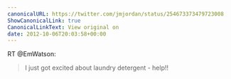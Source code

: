 ```yaml
---
canonicalURL: https://twitter.com/jmjordan/status/254673373479723008
ShowCanonicalLink: true
CanonicalLinkText: View original on
date: 2012-10-06T20:03:58+00:00
---
```

RT @EmWatson:
> I just got excited about laundry detergent - help!!